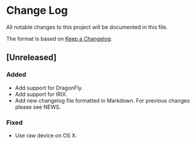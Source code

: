 # Change Log
All notable changes to this project will be documented in this file.

The format is based on [Keep a Changelog](http://keepachangelog.com/).

## [Unreleased]
### Added
- Add support for DragonFly.
- Add support for IRIX.
- Add new changelog file formatted in Markdown. For previous changes please see NEWS.

### Fixed
- Use raw device on OS X.
